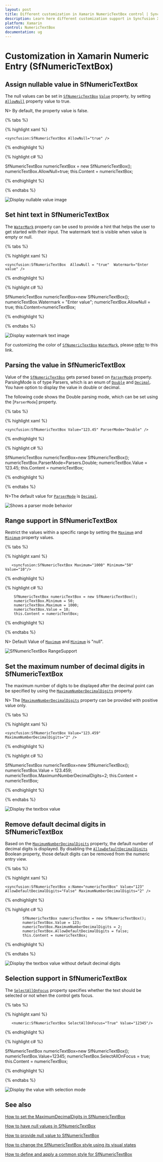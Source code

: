```yaml
---
layout: post
title: Different customization in Xamarin NumericTextBox control | Syncfusion
description: Learn here different customization support in Syncfusion Xamarin NumericTextBox (SfNumericTextBox) control and more.
platform: Xamarin
control: NumericTextBox
documentation: ug
---
```

# Customization in Xamarin Numeric Entry (SfNumericTextBox)

## Assign nullable value in SfNumericTextBox

The null values can be set in [`SfNumericTextBox`](https://help.syncfusion.com/cr/xamarin/Syncfusion.SfNumericTextBox.XForms.SfNumericTextBox.html) [`Value`](https://help.syncfusion.com/cr/xamarin/Syncfusion.SfNumericTextBox.XForms.SfNumericTextBox.html#Syncfusion_SfNumericTextBox_XForms_SfNumericTextBox_Value) property, by setting [`AllowNull`](https://help.syncfusion.com/cr/xamarin/Syncfusion.SfNumericTextBox.XForms.SfNumericTextBox.html#Syncfusion_SfNumericTextBox_XForms_SfNumericTextBox_AllowNull) property value to true.

N> By default, the property value is false.

{% tabs %}

{% highlight xaml %}

	<syncfusion:SfNumericTextBox AllowNull="true" />
	
{% endhighlight %}

{% highlight c# %}

SfNumericTextBox numericTextBox = new SfNumericTextBox();
numericTextBox.AllowNull=true;
this.Content = numericTextBox;

{% endhighlight %}

{% endtabs %}

![Display nullable value image](images/AllowNull.png)

## Set hint text in SfNumericTextBox

The [`WaterMark`](https://help.syncfusion.com/cr/xamarin/Syncfusion.SfNumericTextBox.XForms.SfNumericTextBox.html#Syncfusion_SfNumericTextBox_XForms_SfNumericTextBox_Watermark) property can be used to provide a hint that helps the user to get started with their input. The watermark text is visible when value is empty or null.

{% tabs %}

{% highlight xaml %}

	<syncfusion:SfNumericTextBox  AllowNull = "true"  Watermark="Enter value" />
	
{% endhighlight %}

{% highlight c# %}

SfNumericTextBox  numericTextBox=new SfNumericTextBox();
numericTextBox.Watermark = "Enter value";
numericTextBox.AllowNull = true;
this.Content=numericTextBox;
	
{% endhighlight %}

{% endtabs %}

![Display watermark text image](images/WaterMark.png)

For customizing the color of [`SfNumericTextBox`](https://help.syncfusion.com/cr/xamarin/Syncfusion.SfNumericTextBox.XForms.SfNumericTextBox.html) [`WaterMark`](https://help.syncfusion.com/cr/xamarin/Syncfusion.SfNumericTextBox.XForms.SfNumericTextBox.html#Syncfusion_SfNumericTextBox_XForms_SfNumericTextBox_Watermark), please [refer](https://help.syncfusion.com/xamarin/numeric-entry/colors) to this link.

## Parsing the value in SfNumericTextBox

Value of the [`SfNumericTextBox`](https://help.syncfusion.com/cr/xamarin/Syncfusion.SfNumericTextBox.XForms.SfNumericTextBox.html) gets parsed based on [`ParserMode`](https://help.syncfusion.com/cr/xamarin/Syncfusion.SfNumericTextBox.XForms.SfNumericTextBox.html#Syncfusion_SfNumericTextBox_XForms_SfNumericTextBox_ParserMode) property. ParsingMode is of type Parsers, which is an enum of [`Double`](https://help.syncfusion.com/cr/xamarin/Syncfusion.SfNumericTextBox.XForms.Parsers.html#Syncfusion_SfNumericTextBox_XForms_Parsers_Double) and [`Decimal`](https://help.syncfusion.com/cr/xamarin/Syncfusion.SfNumericTextBox.XForms.Parsers.html#Syncfusion_SfNumericTextBox_XForms_Parsers_Decimal). You have option to display the value in double or decimal. 

The following code shows the Double parsing mode, which can be set using the [`ParserMode`] property.

{% tabs %}

{% highlight xaml %}

	<syncfusion:SfNumericTextBox Value="123.45" ParserMode="Double" />
	
{% endhighlight %}

{% highlight c# %}

SfNumericTextBox numericTextBox=new SfNumericTextBox();
numericTextBox.ParserMode=Parsers.Double;
numericTextBox.Value = 123.45;
this.Content = numericTextBox;
	
{% endhighlight %}

{% endtabs %}

N>The default value for [`ParserMode`](https://help.syncfusion.com/cr/xamarin/Syncfusion.SfNumericTextBox.XForms.SfNumericTextBox.html#Syncfusion_SfNumericTextBox_XForms_SfNumericTextBox_ParserMode) is [`Decimal`](https://help.syncfusion.com/cr/xamarin/Syncfusion.SfNumericTextBox.XForms.Parsers.html#Syncfusion_SfNumericTextBox_XForms_Parsers_Decimal).

![Shows a parser mode behavior](images/value.png)

## Range support in SfNumericTextBox

Restrict the values within a specific range by setting the [`Maximum`](https://help.syncfusion.com/cr/xamarin/Syncfusion.SfNumericTextBox.XForms.SfNumericTextBox.html#Syncfusion_SfNumericTextBox_XForms_SfNumericTextBox_Maximum) and [`Minimum`](https://help.syncfusion.com/cr/xamarin/Syncfusion.SfNumericTextBox.XForms.SfNumericTextBox.html#Syncfusion_SfNumericTextBox_XForms_SfNumericTextBox_Minimum) property values.

{% tabs %}

{% highlight xaml %}

	   <syncfusion:SfNumericTextBox Maximum="1000" Minimum="50" Value="10"/>
	
{% endhighlight %}
	
{% highlight c# %}
	
        SfNumericTextBox numericTextBox = new SfNumericTextBox();
        numericTextBox.Minimum = 50;
        numericTextBox.Maximum = 1000;
        numericTextBox.Value = 10;
        this.Content = numericTextBox;
			
{% endhighlight %}

{% endtabs %}

N> Default Value of  [`Maximum`](https://help.syncfusion.com/cr/xamarin/Syncfusion.SfNumericTextBox.XForms.SfNumericTextBox.html#Syncfusion_SfNumericTextBox_XForms_SfNumericTextBox_Maximum) and [`Minimum`](https://help.syncfusion.com/cr/xamarin/Syncfusion.SfNumericTextBox.XForms.SfNumericTextBox.html#Syncfusion_SfNumericTextBox_XForms_SfNumericTextBox_Minimum) is "null".

![SfNumericTextBox RangeSupport](images/RangeSupport.gif)

## Set the maximum number of decimal digits in SfNumericTextBox

The maximum number of digits to be displayed after the decimal point can be specified by using the [`MaximumNumberDecimalDigits`](https://help.syncfusion.com/cr/xamarin/Syncfusion.SfNumericTextBox.XForms.SfNumericTextBox.html#Syncfusion_SfNumericTextBox_XForms_SfNumericTextBox_MaximumNumberDecimalDigits) property. 

N> The [[`MaximumNumberDecimalDigits`]([`MaximumNumberDecimalDigits`](https://help.syncfusion.com/cr/xamarin/Syncfusion.SfNumericTextBox.XForms.SfNumericTextBox.html#Syncfusion_SfNumericTextBox_XForms_SfNumericTextBox_MaximumNumberDecimalDigits)) property can be provided with positive value only.

{% tabs %}

{% highlight xaml %}

	<syncfusion:SfNumericTextBox Value="123.459" MaximumNumberDecimalDigits="2" />
	
{% endhighlight %}

{% highlight c# %}

SfNumericTextBox numericTextBox=new SfNumericTextBox();
numericTextBox.Value = 123.459;
numericTextBox.MaximumNumberDecimalDigits=2;
this.Content = numericTextBox;
  
{% endhighlight %}

{% endtabs %}

![Display the textbox value](images/MaximumNumberDecimalDigits.png)

## Remove default decimal digits in SfNumericTextBox

Based on the [`MaximumNumberDecimalDigits`](https://help.syncfusion.com/cr/xamarin/Syncfusion.SfNumericTextBox.XForms.SfNumericTextBox.html#Syncfusion_SfNumericTextBox_XForms_SfNumericTextBox_MaximumNumberDecimalDigits) property, the default number of decimal digits is displayed. By disabling the [`AllowDefaultDecimalDigits`](https://help.syncfusion.com/cr/xamarin/Syncfusion.SfNumericTextBox.XForms.SfNumericTextBox.html#Syncfusion_SfNumericTextBox_XForms_SfNumericTextBox_AllowDefaultDecimalDigits) Boolean property, those default digits can be removed from the numeric entry view.

{% tabs %}

{% highlight xaml %}

	<syncfusion:SfNumericTextBox x:Name="numericTextBox" Value="123" AllowDefaultDecimalDigits="False" MaximumNumberDecimalDigits="2" />
	
{% endhighlight %}

{% highlight c# %}

            SfNumericTextBox numericTextBox = new SfNumericTextBox();
            numericTextBox.Value = 123;
            numericTextBox.MaximumNumberDecimalDigits = 2;
            numericTextBox.AllowDefaultDecimalDigits = false;
            this.Content = numericTextBox;
  
{% endhighlight %}

{% endtabs %}

![Display the textbox value without default decimal digits](images/AllowDefaultDecimalDigits.png)

## Selection support in SfNumericTextBox

The [`SelectAllOnFocus`](https://help.syncfusion.com/cr/xamarin/Syncfusion.SfNumericTextBox.XForms.SfNumericTextBox.html#Syncfusion_SfNumericTextBox_XForms_SfNumericTextBox_SelectAllOnFocus) property specifies whether the text should be selected or not when the control gets focus.

{% tabs %}

{% highlight xaml %}

       <numeric:SfNumericTextBox SelectAllOnFocus="True" Value="12345"/>
	
{% endhighlight %}

{% highlight c# %}
 
SfNumericTextBox numericTextBox=new SfNumericTextBox();
numericTextBox.Value=12345;
numericTextBox.SelectAllOnFocus = true;
this.Content = numericTextBox;

{% endhighlight %}

{% endtabs %}

![Display the value with selection mode](images/SelectAllOnFocus.PNG)

## See also

[How to set the MaximumDecimalDigits in SfNumericTextBox](https://support.syncfusion.com/kb/article/6839/how-to-set-the-maximumdecimaldigits-in-numerictextbox)

[How to have null values in SfNumericTextBox](https://support.syncfusion.com/kb/article/6838/how-to-have-null-values-in-numerictextbox)

[How to provide null value to SfNumericTextBox](https://support.syncfusion.com/kb/article/6306/how-to-provide-null-value-to-numerictextbox)

[How to change the SfNumericTextBox style using its visual states](https://support.syncfusion.com/kb/article/10286/how-to-change-the-xamarin-forms-numeric-textbox-style-using-its-visual-states)

[How to define and apply a common style for SfNumericTextBox](https://support.syncfusion.com/kb/article/10232/how-to-define-and-apply-a-common-style-for-sfnumerictextbox-in-xamarin-forms)

